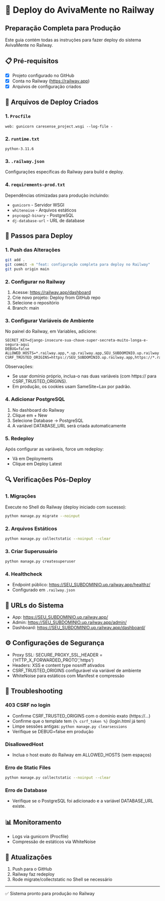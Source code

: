 # 🚀 Deploy do AvivaMente no Railway

## Preparação Completa para Produção

Este guia contém todas as instruções para fazer deploy do sistema AvivaMente no Railway.

## 📋 Pré-requisitos

- [x] Projeto configurado no GitHub
- [x] Conta no Railway (https://railway.app)
- [x] Arquivos de configuração criados

## 🔧 Arquivos de Deploy Criados

### 1. `Procfile`
```
web: gunicorn caresense_project.wsgi --log-file -
```

### 2. `runtime.txt`
```
python-3.11.6
```

### 3. `.railway.json`
Configurações específicas do Railway para build e deploy.

### 4. `requirements-prod.txt`
Dependências otimizadas para produção incluindo:
- `gunicorn` - Servidor WSGI
- `whitenoise` - Arquivos estáticos
- `psycopg2-binary` - PostgreSQL
- `dj-database-url` - URL de database

## 🚀 Passos para Deploy

### 1. Push das Alterações
```bash
git add .
git commit -m "feat: configuração completa para deploy no Railway"
git push origin main
```

### 2. Configurar no Railway

1. Acesse: https://railway.app/dashboard
2. Crie novo projeto: Deploy from GitHub repo
3. Selecione o repositório
4. Branch: main

### 3. Configurar Variáveis de Ambiente

No painel do Railway, em Variables, adicione:

```env
SECRET_KEY=django-insecure-sua-chave-super-secreta-muito-longa-e-segura-aqui
DEBUG=false
ALLOWED_HOSTS=*.railway.app,*.up.railway.app,SEU_SUBDOMINIO.up.railway.app
CSRF_TRUSTED_ORIGINS=https://SEU_SUBDOMINIO.up.railway.app,https://*.railway.app,https://*.up.railway.app
```

Observações:
- Se usar domínio próprio, inclua-o nas duas variáveis (com https:// para CSRF_TRUSTED_ORIGINS).
- Em produção, os cookies usam SameSite=Lax por padrão.

### 4. Adicionar PostgreSQL

1. No dashboard do Railway
2. Clique em + New
3. Selecione Database → PostgreSQL
4. A variável DATABASE_URL será criada automaticamente

### 5. Redeploy

Após configurar as variáveis, force um redeploy:
- Vá em Deployments
- Clique em Deploy Latest

## 🔍 Verificações Pós-Deploy

### 1. Migrações
Execute no Shell do Railway (deploy iniciado com sucesso):
```bash
python manage.py migrate --noinput
```

### 2. Arquivos Estáticos
```bash
python manage.py collectstatic --noinput --clear
```

### 3. Criar Superusuário
```bash
python manage.py createsuperuser
```

### 4. Healthcheck
- Endpoint público: https://SEU_SUBDOMINIO.up.railway.app/healthz/
- Configurado em `.railway.json`

## 🎯 URLs do Sistema

- App: https://SEU_SUBDOMINIO.up.railway.app/
- Admin: https://SEU_SUBDOMINIO.up.railway.app/admin/
- Dashboard: https://SEU_SUBDOMINIO.up.railway.app/dashboard/

## ⚙️ Configurações de Segurança

- Proxy SSL: SECURE_PROXY_SSL_HEADER = ('HTTP_X_FORWARDED_PROTO','https')
- Headers: XSS e content type nosniff ativados
- CSRF_TRUSTED_ORIGINS configurável via variável de ambiente
- WhiteNoise para estáticos com Manifest e compressão

## 🐛 Troubleshooting

### 403 CSRF no login
- Confirme CSRF_TRUSTED_ORIGINS com o domínio exato (https://...)
- Confirme que o template tem `{% csrf_token %}` (login.html já tem)
- Limpe sessões antigas: `python manage.py clearsessions`
- Verifique se DEBUG=false em produção

### DisallowedHost
- Inclua o host exato do Railway em ALLOWED_HOSTS (sem espaços)

### Erro de Static Files
```bash
python manage.py collectstatic --noinput --clear
```

### Erro de Database
- Verifique se o PostgreSQL foi adicionado e a variável DATABASE_URL existe.

## 📊 Monitoramento

- Logs via gunicorn (Procfile)
- Compressão de estáticos via WhiteNoise

## 🔄 Atualizações

1. Push para o GitHub
2. Railway faz redeploy
3. Rode migrate/collectstatic no Shell se necessário

---

✅ Sistema pronto para produção no Railway
